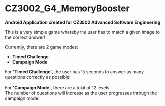 # CZ3002_G4_MemoryBooster

<b>Android Application created for CZ3002 Advanced Software Engineering</b>

This is a very simple game whereby the user has to match a given image to the correct answer!<p>

Currently, there are 2 game modes:<br>
- <b>Timed Challenge</b>
- <b>Campaign Mode</b>

<p>For <b>'Timed Challenge'</b>, the user has 15 seconds to answer as many questions correctly as possible!<br><br>
For <b>'Campaign Mode'</b>, there are a total of 12 levels.<br>
The number of questions will increase as the user progresses through the campaign mode.


